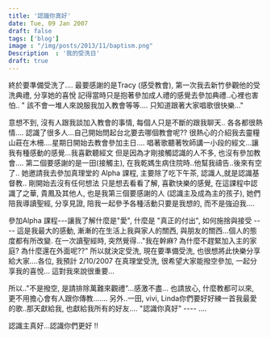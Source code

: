 ```yaml
---
title: '認識你真好'
date: Tue, 09 Jan 2007
draft: false
tags: ['blog']
image : "/img/posts/2013/11/baptism.png"
Description  : '我的受洗日'
draft: true
---
```

<head>
<!-- Google tag (gtag.js) -->
<script async src="https://www.googletagmanager.com/gtag/js?id=G-DRMTXSLF5D"></script>
<script>
  window.dataLayer = window.dataLayer || [];
  function gtag(){dataLayer.push(arguments);}
  gtag('js', new Date());

  gtag('config', 'G-DRMTXSLF5D');
</script>
</head>
終於要準備受洗了.... 最要感謝的是Tracy (感受教會), 第一次我去新竹參觀他的受洗典禮, 分享她的喜悅 記得當時只是抱著參加成人禮的感覺去參加典禮..心裡也害怕..
" 該不會一堆人來說服我加入教會等等.... 只知道跟著大家唱歌很快樂..."

意想不到, 沒有人跟我談加入教會的事情, 每個人只是不斷的跟我聊天.. 各各都很熱情.... 認識了很多人...自己開始問起台北要去哪個教會呢?? 很熱心的介紹我去靈糧山莊在木柵....星期日開始去教會參加主日.... 唱著歌聽著牧師講一小段的經文...讓我有種感動的感覺...我喜歡聽經文 但是因為才剛接觸認識的人不多, 也沒有參加教會.... 第二個要感謝的是一田(接觸主), 在我乾媽生病住院時..他幫我禱告..後來有空了.. 她邀請我去參加真理堂的 Alpha 課程, 主要除了吃下午茶, 認識人,就是認識基督教.. 剛開始去沒有任何想法 只是想去看看了解, 喜歡快樂的感覺, 在這課程中認識了之華, 貴鳳及其他人, 也是我第三個要感謝的人 (認識主及成為主的孩子), 她們陪我導讀聖經, 分享見證, 陪我一起參予各種活動只要是我想的, 而不是強迫我.... 

參加Alpha 課程---讓我了解什麼是"愛", 什麼是 "真正的付出", 如何施捨與接受 ---- 這是我最大的感動, 漸漸的在生活上我與家人的關西, 與朋友的關西...個人的態度都有所改變. 在一次讀聖經時, 突然覺得..."我在幹麻? 為什麼不趕緊加入主的家庭? 為什麼還在外面呢??" 所以就決定受洗, 現在要準備受洗, 也很想將此快樂分享給大家....各位, 我預計 2/10/2007 在真理堂受洗, 很希望大家能撥空參加, 一起分享我的喜悅... 這對我來說很重要...

所以.."不是撥空, 是請排除萬難來觀禮"...感激不盡... 也請放心, 什麼教都可以來, 更不用擔心會有人跟你傳教.......
另外..一田, vivi, Linda你們要好好練一首我最愛的歌..那天獻給我, 也獻給我所有的好友.... "認識你真好" ---- ....

認識主真好...認識你們更好 !!